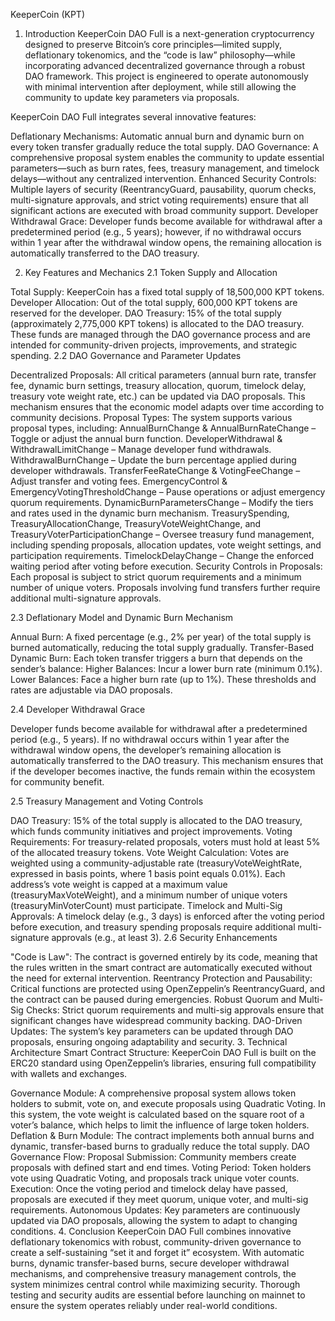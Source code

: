 KeeperCoin (KPT)

1. Introduction
KeeperCoin DAO Full is a next-generation cryptocurrency designed to preserve Bitcoin’s core principles—limited supply, deflationary tokenomics, and the “code is law” philosophy—while incorporating advanced decentralized governance through a robust DAO framework. This project is engineered to operate autonomously with minimal intervention after deployment, while still allowing the community to update key parameters via proposals.

KeeperCoin DAO Full integrates several innovative features:

Deflationary Mechanisms: Automatic annual burn and dynamic burn on every token transfer gradually reduce the total supply.
DAO Governance: A comprehensive proposal system enables the community to update essential parameters—such as burn rates, fees, treasury management, and timelock delays—without any centralized intervention.
Enhanced Security Controls: Multiple layers of security (ReentrancyGuard, pausability, quorum checks, multi-signature approvals, and strict voting requirements) ensure that all significant actions are executed with broad community support.
Developer Withdrawal Grace: Developer funds become available for withdrawal after a predetermined period (e.g., 5 years); however, if no withdrawal occurs within 1 year after the withdrawal window opens, the remaining allocation is automatically transferred to the DAO treasury.

2. Key Features and Mechanics
2.1 Token Supply and Allocation

Total Supply: KeeperCoin has a fixed total supply of 18,500,000 KPT tokens.
Developer Allocation: Out of the total supply, 600,000 KPT tokens are reserved for the developer.
DAO Treasury: 15% of the total supply (approximately 2,775,000 KPT tokens) is allocated to the DAO treasury. These funds are managed through the DAO governance process and are intended for community-driven projects, improvements, and strategic spending.
2.2 DAO Governance and Parameter Updates

Decentralized Proposals:
All critical parameters (annual burn rate, transfer fee, dynamic burn settings, treasury allocation, quorum, timelock delay, treasury vote weight rate, etc.) can be updated via DAO proposals. This mechanism ensures that the economic model adapts over time according to community decisions.
Proposal Types:
The system supports various proposal types, including:
AnnualBurnChange & AnnualBurnRateChange – Toggle or adjust the annual burn function.
DeveloperWithdrawal & WithdrawalLimitChange – Manage developer fund withdrawals.
WithdrawalBurnChange – Update the burn percentage applied during developer withdrawals.
TransferFeeRateChange & VotingFeeChange – Adjust transfer and voting fees.
EmergencyControl & EmergencyVotingThresholdChange – Pause operations or adjust emergency quorum requirements.
DynamicBurnParametersChange – Modify the tiers and rates used in the dynamic burn mechanism.
TreasurySpending, TreasuryAllocationChange, TreasuryVoteWeightChange, and TreasuryVoterParticipationChange – Oversee treasury fund management, including spending proposals, allocation updates, vote weight settings, and participation requirements.
TimelockDelayChange – Change the enforced waiting period after voting before execution.
Security Controls in Proposals:
Each proposal is subject to strict quorum requirements and a minimum number of unique voters. Proposals involving fund transfers further require additional multi-signature approvals.

2.3 Deflationary Model and Dynamic Burn Mechanism

Annual Burn:
A fixed percentage (e.g., 2% per year) of the total supply is burned automatically, reducing the total supply gradually.
Transfer-Based Dynamic Burn:
Each token transfer triggers a burn that depends on the sender’s balance:
Higher Balances: Incur a lower burn rate (minimum 0.1%).
Lower Balances: Face a higher burn rate (up to 1%).
These thresholds and rates are adjustable via DAO proposals.

2.4 Developer Withdrawal Grace

Developer funds become available for withdrawal after a predetermined period (e.g., 5 years).
If no withdrawal occurs within 1 year after the withdrawal window opens, the developer’s remaining allocation is automatically transferred to the DAO treasury. This mechanism ensures that if the developer becomes inactive, the funds remain within the ecosystem for community benefit.

2.5 Treasury Management and Voting Controls

DAO Treasury:
15% of the total supply is allocated to the DAO treasury, which funds community initiatives and project improvements.
Voting Requirements:
For treasury-related proposals, voters must hold at least 5% of the allocated treasury tokens.
Vote Weight Calculation:
Votes are weighted using a community-adjustable rate (treasuryVoteWeightRate, expressed in basis points, where 1 basis point equals 0.01%). Each address’s vote weight is capped at a maximum value (treasuryMaxVoteWeight), and a minimum number of unique voters (treasuryMinVoterCount) must participate.
Timelock and Multi-Sig Approvals:
A timelock delay (e.g., 3 days) is enforced after the voting period before execution, and treasury spending proposals require additional multi-signature approvals (e.g., at least 3).
2.6 Security Enhancements

"Code is Law":
The contract is governed entirely by its code, meaning that the rules written in the smart contract are automatically executed without the need for external intervention.
Reentrancy Protection and Pausability:
Critical functions are protected using OpenZeppelin’s ReentrancyGuard, and the contract can be paused during emergencies.
Robust Quorum and Multi-Sig Checks:
Strict quorum requirements and multi-sig approvals ensure that significant changes have widespread community backing.
DAO-Driven Updates:
The system’s key parameters can be updated through DAO proposals, ensuring ongoing adaptability and security.
3. Technical Architecture
Smart Contract Structure:
KeeperCoin DAO Full is built on the ERC20 standard using OpenZeppelin’s libraries, ensuring full compatibility with wallets and exchanges.

Governance Module:
A comprehensive proposal system allows token holders to submit, vote on, and execute proposals using Quadratic Voting. In this system, the vote weight is calculated based on the square root of a voter’s balance, which helps to limit the influence of large token holders.
Deflation & Burn Module:
The contract implements both annual burns and dynamic, transfer-based burns to gradually reduce the total supply.
DAO Governance Flow:
Proposal Submission: Community members create proposals with defined start and end times.
Voting Period: Token holders vote using Quadratic Voting, and proposals track unique voter counts.
Execution: Once the voting period and timelock delay have passed, proposals are executed if they meet quorum, unique voter, and multi-sig requirements.
Autonomous Updates: Key parameters are continuously updated via DAO proposals, allowing the system to adapt to changing conditions.
4. Conclusion
KeeperCoin DAO Full combines innovative deflationary tokenomics with robust, community-driven governance to create a self-sustaining “set it and forget it” ecosystem. With automatic burns, dynamic transfer-based burns, secure developer withdrawal mechanisms, and comprehensive treasury management controls, the system minimizes central control while maximizing security. Thorough testing and security audits are essential before launching on mainnet to ensure the system operates reliably under real-world conditions.
